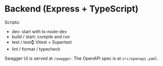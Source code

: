 # Backend (Express + TypeScript)

Scripts:

- dev: start with ts-node-dev
- build / start: compile and run
- test / test:watch: Vitest + Supertest
- lint / format / typecheck

Swagger UI is served at `/swagger`. The OpenAPI spec is at `src/openapi.yaml`.
